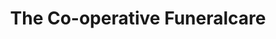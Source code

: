---
title: "The Co-operative Funeralcare"
url: /beverley/the-co-operative-funeralcare/
shop: funeral directors
---
